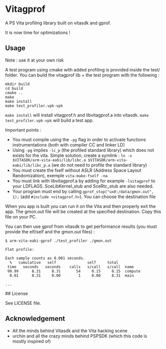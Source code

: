 # Vitagprof

A PS Vita profiling library built on vitasdk and gprof.

It is now time for optimizations !

## Usage

Note : use it at your own risk

A test program using cmake with added profiling is provided inside the test/ folder.
You can build the vitagprof lib + the test program with the following :
```
mkdir build
cd build
cmake ..
make
make install
make test_profiler.vpk-vpk
```

`make install` will install vitagprof.h and libvitagprof.a into vitasdk.
`make test_profiler.vpk-vpk` will build a test app.

Important points :
- You must compile using the `-pg` flag in order to activate functions instrumentations (both with compiler CC and linker LD)
- Using `-pg` implies `-lc_p` (the profiled standard library) which does not exists for the vita. Simple solution, create a symlink :
`ln -s $VITASDK/arm-vita-eabi/lib/libc.a $VITASDK/arm-vita-eabi/lib/libc_p.a` (we do not need to profile the standard library)
- You must create the fself without ASLR (Address Space Layout Randomization), exemple `vita-make-fself -na`
- You must link with libvitagprof.a by adding for example `-lvitagprof` to your LDFLAGS. SceLibKernel_stub and SceRtc_stub are also needed.
- Your program must end by calling `gprof_stop("ux0:/data/gmon.out", 1);` (add `#include <vitagprof.h>`). You can choose the destination file

When you app is built you can run it on the Vita and then properly exit the app.
The gmon.out file will be created at the specified destination.
Copy this file on your PC.

You can then use gprof from vitasdk to get performance results (you must provide the elf/self and the gmon.out files) :
```
$ arm-vita-eabi-gprof ./test_profiler ./gmon.out

Flat profile:

Each sample counts as 0.001 seconds.
  %   cumulative   self              self     total           
 time   seconds   seconds    calls   s/call   s/call  name    
 99.99      8.31     8.31       54     0.15     0.15  compute
  0.01      8.31     0.00        1     0.00     8.31  main

...
```


## License

See LICENSE file.


## Acknowledgement

- All the minds behind Vitasdk and the Vita hacking scene
- urchin and all the crazy minds behind PSPSDK (which this code is mostly inspired of)
